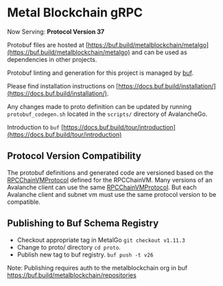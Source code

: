 # Metal Blockchain gRPC

Now Serving: **Protocol Version 37**

Protobuf files are hosted at
[https://buf.build/metalblockchain/metalgo](https://buf.build/metalblockchain/metalgo) and
can be used as dependencies in other projects.

Protobuf linting and generation for this project is managed by
[buf](https://github.com/bufbuild/buf).

Please find installation instructions on
[https://docs.buf.build/installation/](https://docs.buf.build/installation/).

Any changes made to proto definition can be updated by running
`protobuf_codegen.sh` located in the `scripts/` directory of AvalancheGo.

Introduction to `buf`
[https://docs.buf.build/tour/introduction](https://docs.buf.build/tour/introduction)

## Protocol Version Compatibility

The protobuf definitions and generated code are versioned based on the
[RPCChainVMProtocol](../version/version.go#L13) defined for the RPCChainVM.
Many versions of an Avalanche client can use the same
[RPCChainVMProtocol](../version/version.go#L13). But each Avalanche client and
subnet vm must use the same protocol version to be compatible.

## Publishing to Buf Schema Registry

- Checkout appropriate tag in MetalGo `git checkout v1.11.3`
- Change to proto/ directory `cd proto`.
- Publish new tag to buf registry. `buf push -t v26`

Note: Publishing requires auth to the metalblockchain org in buf
https://buf.build/metalblockchain/repositories